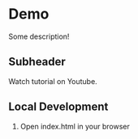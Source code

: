 # Demo

Some description!

## Subheader

Watch tutorial on Youtube.


## Local Development

1. Open index.html in your browser